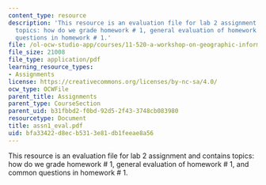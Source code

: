 ```yaml
---
content_type: resource
description: 'This resource is an evaluation file for lab 2 assignment and contains
  topics: how do we grade homework # 1, general evaluation of homework # 1, and common
  questions in homework # 1.'
file: /ol-ocw-studio-app/courses/11-520-a-workshop-on-geographic-information-systems-fall-2005/bfa33422d8ecb5313e81db1feeae8a56_assn1_eval.pdf
file_size: 21008
file_type: application/pdf
learning_resource_types:
- Assignments
license: https://creativecommons.org/licenses/by-nc-sa/4.0/
ocw_type: OCWFile
parent_title: Assignments
parent_type: CourseSection
parent_uid: b31fbbd2-f0bd-92d5-2f43-3748cb083980
resourcetype: Document
title: assn1_eval.pdf
uid: bfa33422-d8ec-b531-3e81-db1feeae8a56
---
```

This resource is an evaluation file for lab 2 assignment and contains topics: how do we grade homework # 1, general evaluation of homework # 1, and common questions in homework # 1.
